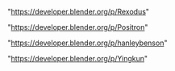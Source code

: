 "https://developer.blender.org/p/Rexodus"

"https://developer.blender.org/p/Positron"

"https://developer.blender.org/p/hanleybenson"

"https://developer.blender.org/p/Yingkun"

 
